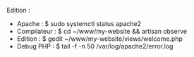 Edition :
- Apache : $ sudo systemctl status apache2
- Compilateur : $ cd ~/www/my-website && artisan observe
- Edition : $ gedit ~/www/my-website/views/welcome.php
- Debug PHP : $ tail -f -n 50 /var/log/apache2/error.log

